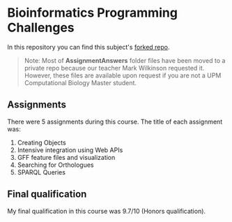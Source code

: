 # Bioinformatics Programming Challenges

In this repository you can find this subject's [forked repo](https://github.com/CBGP-UPM-INIA-PUBLIC/Bioinfo_ProgrammingChallenges).


> Note: Most of **AssignmentAnswers** folder files have been moved to a private repo because our teacher Mark Wilkinson requested it. However, these files are available upon request if you are not a UPM Computational Biology Master student.

## Assignments

There were 5 assignments during this course. The title of each assignment was:

1. Creating Objects
2. Intensive integration using Web APIs
3. GFF feature files and visualization
4. Searching for Orthologues
5. SPARQL Queries

## Final qualification

My final qualification in this course was 9.7/10 (Honors qualification).
